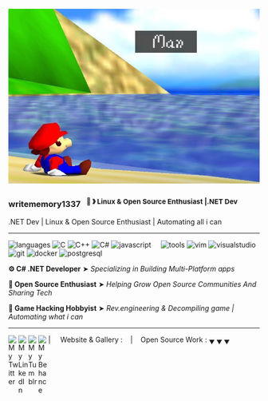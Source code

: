 <p align="center">
  <img src="man.jpg" width="600" height="350" alt="man">
</p>

### writememory1337  &nbsp;&nbsp;<sup>🐧 &#12299; Linux & Open Source Enthusiast |.NET Dev</sup>
.NET Dev | Linux & Open Source Enthusiast | Automating all i can

----

![languages](https://img.shields.io/static/v1?label=&message=languages:&color=111&style=flat-square)
![C](https://img.shields.io/static/v1?logo=c&label=&message=c&color=36465D&logoColor=AAA&style=flat-square&link=)
![C++](https://img.shields.io/static/v1?logo=cplusplus&label=&message=cpp&color=36465D&logoColor=AAA&style=flat-square&link=)
![C#](https://img.shields.io/static/v1?logo=csharp&label=&message=csharp&color=36465D&logoColor=AAA&style=flat-square)
![javascript](https://img.shields.io/static/v1?logo=javascript&label=&message=javascript&color=36465D&logoColor=AAA&style=flat-square)
&nbsp;&nbsp;&nbsp;
![tools](https://img.shields.io/static/v1?label=&message=tools:&color=111&style=flat-square)
![vim](https://img.shields.io/static/v1?logo=vim&label=&message=vim&color=36465D&logoColor=AAA&style=flat-square)
![visualstudio](https://img.shields.io/static/v1?logo=visualstudio&label=&message=visualstudio&color=36465D&logoColor=AAA&style=flat-square)
![git](https://img.shields.io/static/v1?logo=git&label=&message=git&color=36465D&logoColor=AAA&style=flat-square)
![docker](https://img.shields.io/static/v1?logo=docker&label=&message=docker&color=36465D&logoColor=AAA&style=flat-square)
![postgresql](https://img.shields.io/static/v1?logo=postgresql&label=&message=postgresql&color=36465D&logoColor=AAA&style=flat-square)

<strong>⚙️ C# .NET Developer</strong> ➤ <em>Specializing in Building Multi-Platform apps</em>


<strong>🎉 Open Source Enthusiast</strong> ➤ <em>Helping Grow Open Source Communities And Sharing Tech</em>


<strong>👾 Game Hacking Hobbyist</strong> ➤ <em>Rev.engineering & Decompiling game | Automating what i can</em>

----

<a href="https://twitter.com">
  <img align="left" alt="My Twitter" width="20px" src="https://simpleicons.now.sh/twitter/495f7e" />
</a>
<a href="https://linkedin.com">
  <img align="left" alt="My LinkedIn" width="20px" src="https://simpleicons.now.sh/linkedin/495f7e" />
</a>
<a href="https://tumblr.com/">
  <img align="left" alt="My Tumblr" width="20px" src="https://simpleicons.now.sh/tumblr/495f7e" />
</a>
<a href="https://behance.net">
  <img align="left" alt="My Behance" width="20px" src="https://simpleicons.now.sh/behance/495f7e" />
</a>

| &nbsp;&nbsp;&nbsp; Website & Gallery :  &nbsp;&nbsp;&nbsp;|&nbsp;&nbsp;&nbsp; Open Source Work : <sub>&#9660; &#9660; &#9660;</sub>
